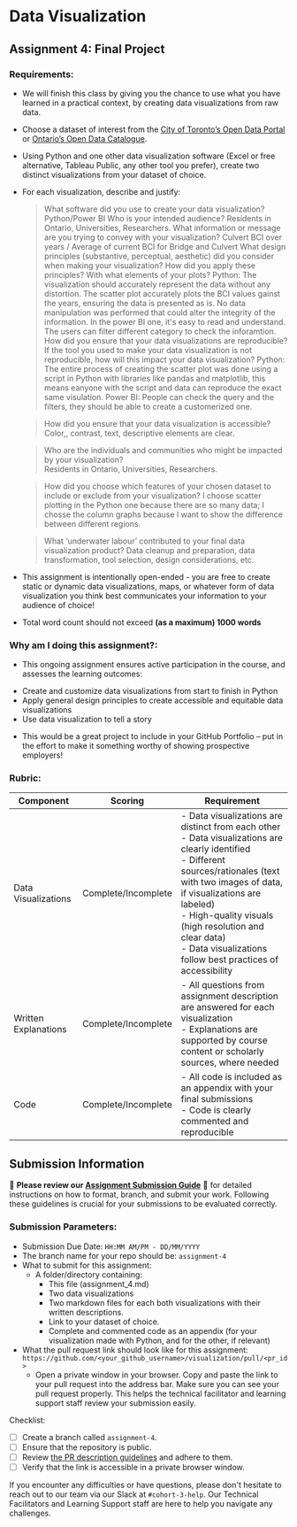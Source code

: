 # Data Visualization

## Assignment 4: Final Project

### Requirements:
- We will finish this class by giving you the chance to use what you have learned in a practical context, by creating data visualizations from raw data. 
- Choose a dataset of interest from the [City of Toronto’s Open Data Portal](https://www.toronto.ca/city-government/data-research-maps/open-data/) or [Ontario’s Open Data Catalogue](https://data.ontario.ca/). 
- Using Python and one other data visualization software (Excel or free alternative, Tableau Public, any other tool you prefer), create two distinct visualizations from your dataset of choice.  

- For each visualization, describe and justify: 
    > What software did you use to create your data visualization?
      Python/Power BI
    > Who is your intended audience? 
      Residents in Ontario, Universities, Researchers.
    > What information or message are you trying to convey with your visualization? 
      Culvert BCI over years / Average of current BCI for Bridge and Culvert
    > What design principles (substantive, perceptual, aesthetic) did you consider when making your visualization? How did you apply these principles? With what elements of your plots? 
      Python: The visualization should accurately represent the data without any distortion. The scatter plot accurately plots the BCI values gainst the years, ensuring the data is presented as is. No data manipulation was performed that could alter the integrity of the information.
      In the power BI one, it's easy to read and understand. The users can filter different category to check the inforamtion.
    > How did you ensure that your data visualizations are reproducible? If the tool you used to make your data visualization is not reproducible, how will this impact your data visualization? 
      Python: The entire process of creating the scatter plot was done using a script in Python with libraries like pandas and matplotlib, this means eanyone with the script and data can reproduce the exact same visulation. 
      Power BI: People can check the query and the filters, they should be able to create a customerized one.

    > How did you ensure that your data visualization is accessible?  
      Color,, contrast, text, descriptive elements are clear.

    > Who are the individuals and communities who might be impacted by your visualization?  
      Residents in Ontario, Universities, Researchers.

    > How did you choose which features of your chosen dataset to include or exclude from your visualization? 
      I choose scatter plotting in the Python one because there are so many data; I chosse the column graphs because I want to show the difference between different regions.

    > What ‘underwater labour’ contributed to your final data visualization product?
      Data cleanup and preparation, data transformation, tool selection, design considerations, etc.

- This assignment is intentionally open-ended - you are free to create static or dynamic data visualizations, maps, or whatever form of data visualization you think best communicates your information to your audience of choice! 
- Total word count should not exceed **(as a maximum) 1000 words** 
 
### Why am I doing this assignment?:  
- This ongoing assignment ensures active participation in the course, and assesses the learning outcomes: 
* Create and customize data visualizations from start to finish in Python
* Apply general design principles to create accessible and equitable data visualizations
* Use data visualization to tell a story  
- This would be a great project to include in your GitHub Portfolio – put in the effort to make it something worthy of showing prospective employers!

### Rubric:

| Component         | Scoring  | Requirement                                                                 |
|-------------------|----------|-----------------------------------------------------------------------------|
| Data Visualizations | Complete/Incomplete | - Data visualizations are distinct from each other<br>- Data visualizations are clearly identified<br>- Different sources/rationales (text with two images of data, if visualizations are labeled)<br>- High-quality visuals (high resolution and clear data)<br>- Data visualizations follow best practices of accessibility |
| Written Explanations | Complete/Incomplete | - All questions from assignment description are answered for each visualization<br>- Explanations are supported by course content or scholarly sources, where needed |
| Code              | Complete/Incomplete | - All code is included as an appendix with your final submissions<br>- Code is clearly commented and reproducible |

## Submission Information

🚨 **Please review our [Assignment Submission Guide](https://github.com/UofT-DSI/onboarding/blob/main/onboarding_documents/submissions.md)** 🚨 for detailed instructions on how to format, branch, and submit your work. Following these guidelines is crucial for your submissions to be evaluated correctly.

### Submission Parameters:
* Submission Due Date: `HH:MM AM/PM - DD/MM/YYYY`
* The branch name for your repo should be: `assignment-4`
* What to submit for this assignment:
    * A folder/directory containing:
        * This file (assignment_4.md)
        * Two data visualizations 
        * Two markdown files for each both visualizations with their written descriptions.
        * Link to your dataset of choice.
        * Complete and commented code as an appendix (for your visualization made with Python, and for the other, if relevant) 
* What the pull request link should look like for this assignment: `https://github.com/<your_github_username>/visualization/pull/<pr_id>`
    * Open a private window in your browser. Copy and paste the link to your pull request into the address bar. Make sure you can see your pull request properly. This helps the technical facilitator and learning support staff review your submission easily.

Checklist:
- [ ] Create a branch called `assignment-4`.
- [ ] Ensure that the repository is public.
- [ ] Review [the PR description guidelines](https://github.com/UofT-DSI/onboarding/blob/main/onboarding_documents/submissions.md#guidelines-for-pull-request-descriptions) and adhere to them.
- [ ] Verify that the link is accessible in a private browser window.

If you encounter any difficulties or have questions, please don't hesitate to reach out to our team via our Slack at `#cohort-3-help`. Our Technical Facilitators and Learning Support staff are here to help you navigate any challenges.
